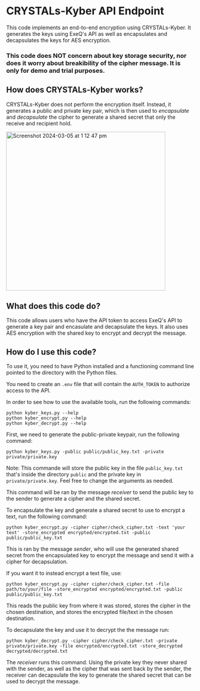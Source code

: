 # CRYSTALs-Kyber API Endpoint

This code implements an end-to-end encryption using CRYSTALs-Kyber. It generates the keys using ExeQ's API as well as encapsulates and decapsulates the keys for AES encryption. 

### This code does NOT concern about key storage security, nor does it worry about breakibility of the cipher message. It is only for demo and trial purposes.

## How does CRYSTALs-Kyber works?

CRYSTALs-Kyber does not perform the encryption itself. Instead, it generates a public and private key pair, which is then used to *encapsulate* and *decapsulate* the cipher to generate a shared secret that only the receive and recipient hold.

<img width="426" alt="Screenshot 2024-03-05 at 1 12 47 pm" src="https://github.com/samuelnsam/CRYSTALs-Kyber-API/assets/87163496/54d41911-634d-437d-ac77-ca4d57e070c9">

## What does this code do?

This code allows users who have the API token to access ExeQ's API to generate a key pair and encasulate and decapsulate the keys. It also uses AES encryption with the shared key to encrypt and decrypt the message.

## How do I use this code?

To use it, you need to have Python installed and a functioning command line pointed to the directory with the Python files.

You need to create an `.env` file that will contain the `AUTH_TOKEN` to authorize access to the API.

In order to see how to use the available tools, run the following commands:
```
python kyber_keys.py --help
python kyber_encrypt.py --help
python kyber_decrypt.py --help
```

First, we need to generate the public-private keypair, run the following command:

```
python kyber_keys.py -public public/public_key.txt -private private/private.key 
```

Note: This commande will store the public key in the file `public_key.txt` that's inside the directory `public` and the private key in `private/private.key`. Feel free to change the arguments as needed.

This command will be ran by the message *receiver* to send the public key to the sender to generate a cipher and the shared secret.

To encapsulate the key and generate a shared secret to use to encrypt a text, run the following command:

```
python kyber_encrypt.py -cipher cipher/check_cipher.txt -text 'your text' -store_encrypted encrypted/encrypted.txt -public public/public_key.txt
```

This is ran by the message *sender*, who will use the generated shared secret from the encapsulated key to encrypt the message and send it with a cipher for decapsulation.

If you want it to instead encrypt a text file, use:
```
python kyber_encrypt.py -cipher cipher/check_cipher.txt -file path/to/your/file -store_encrypted encrypted/encrypted.txt -public public/public_key.txt
```

This reads the public key from where it was stored, stores the cipher in the chosen destination, and stores the encrypted file/text in the chosen destination.

To decapsulate the key and use it to decrypt the the message run:
```
python kyber_decrypt.py -cipher cipher/check_cipher.txt -private private/private.key -file encrypted/encrypted.txt -store_decrypted decrypted/decrypted.txt
```

The *receiver* runs this command. Using the private key they never shared with the sender, as well as the cipher that was sent back by the sender, the receiver can decapsulate the key to generate the shared secret that can be used to decrypt the message.
